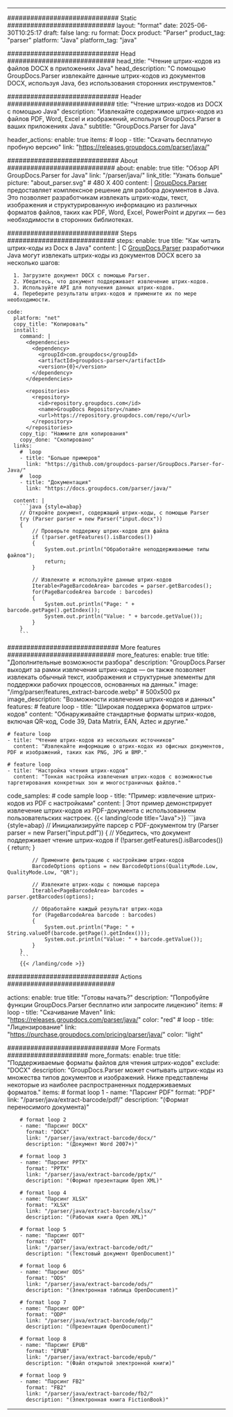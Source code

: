 


---
############################# Static ############################
layout: "format"
date:  2025-06-30T10:25:17
draft: false
lang: ru
format: Docx
product: "Parser"
product_tag: "parser"
platform: "Java"
platform_tag: "java"

############################# Head ############################
head_title: "Чтение штрих-кодов из файлов DOCX в приложениях Java"
head_description: "С помощью GroupDocs.Parser извлекайте данные штрих-кодов из документов DOCX, используя Java, без использования сторонних инструментов."

############################# Header ############################
title: "Чтение штрих-кодов из DOCX с помощью Java" 
description: "Извлекайте содержимое штрих-кодов из файлов PDF, Word, Excel и изображений, используя GroupDocs.Parser в ваших приложениях Java."
subtitle: "GroupDocs.Parser for Java" 

header_actions:
  enable: true
  items:
    #  loop
    - title: "Скачать бесплатную пробную версию"
      link: "https://releases.groupdocs.com/parser/java/"
      
############################# About ############################
about:
    enable: true
    title: "Обзор API GroupDocs.Parser for Java"
    link: "/parser/java/"
    link_title: "Узнать больше"
    picture: "about_parser.svg" # 480 X 400
    content: |
       [GroupDocs.Parser](/parser/java/) предоставляет комплексное решение для разбора документов в Java. Это позволяет разработчикам извлекать штрих-коды, текст, изображения и структурированную информацию из различных форматов файлов, таких как PDF, Word, Excel, PowerPoint и других — без необходимости в сторонних библиотеках.

############################# Steps ############################
steps:
    enable: true
    title: "Как читать штрих-коды из Docx в Java"
    content: |
      С [GroupDocs.Parser](/parser/java/) разработчики Java могут извлекать штрих-коды из документов DOCX всего за несколько шагов:
      
      1. Загрузите документ DOCX с помощью Parser.
      2. Убедитесь, что документ поддерживает извлечение штрих-кодов.
      3. Используйте API для получения данных штрих-кодов.
      4. Переберите результаты штрих-кодов и примените их по мере необходимости.
   
    code:
      platform: "net"
      copy_title: "Копировать"
      install:
        command: |
          <dependencies>
            <dependency>
              <groupId>com.groupdocs</groupId>
              <artifactId>groupdocs-parser</artifactId>
              <version>{0}</version>
            </dependency>
          </dependencies>

          <repositories>
            <repository>
              <id>repository.groupdocs.com</id>
              <name>GroupDocs Repository</name>
              <url>https://repository.groupdocs.com/repo/</url>
            </repository>
          </repositories>
        copy_tip: "Нажмите для копирования"
        copy_done: "Скопировано"
      links:
        #  loop
        - title: "Больше примеров"
          link: "https://github.com/groupdocs-parser/GroupDocs.Parser-for-Java/"
        #  loop
        - title: "Документация"
          link: "https://docs.groupdocs.com/parser/java/"
          
      content: |
        ```java {style=abap}
        // Откройте документ, содержащий штрих-коды, с помощью Parser
        try (Parser parser = new Parser("input.docx"))
        {
            // Проверьте поддержку штрих-кодов для файла
            if (!parser.getFeatures().isBarcodes())
            {
                System.out.println("Обработайте неподдерживаемые типы файлов");
                return;
            }

            // Извлеките и используйте данные штрих-кодов
            Iterable<PageBarcodeArea> barcodes = parser.getBarcodes();
            for(PageBarcodeArea barcode : barcodes)
            {
                System.out.println("Page: " + barcode.getPage().getIndex());
                System.out.println("Value: " + barcode.getValue());
            }
        }
        ```            

############################# More features ############################
more_features:
  enable: true
  title: "Дополнительные возможности разбора"
  description: "GroupDocs.Parser выходит за рамки извлечения штрих-кодов — он также позволяет извлекать обычный текст, изображения и структурные элементы для поддержки рабочих процессов, основанных на данных."
  image: "/img/parser/features_extract-barcode.webp" # 500x500 px
  image_description: "Возможности извлечения штрих-кодов и данных"
  features:
    # feature loop
    - title: "Широкая поддержка форматов штрих-кодов"
      content: "Обнаруживайте стандартные форматы штрих-кодов, включая QR-код, Code 39, Data Matrix, EAN, Aztec и другие."

    # feature loop
    - title: "Чтение штрих-кодов из нескольких источников"
      content: "Извлекайте информацию о штрих-кодах из офисных документов, PDF и изображений, таких как PNG, JPG и BMP."

    # feature loop
    - title: "Настройка чтения штрих-кодов"
      content: "Тонкая настройка извлечения штрих-кодов с возможностью таргетирования конкретных зон и многостраничных файлов."
      
  code_samples:
    # code sample loop
    - title: "Пример: извлечение штрих-кодов из PDF с настройками"
      content: |
        Этот пример демонстрирует извлечение штрих-кодов из PDF-документа с использованием пользовательских настроек.
        {{< landing/code title="Java">}}
        ```java {style=abap}
        //  Инициализируйте парсер с PDF-документом
        try (Parser parser = new Parser("input.pdf"))
        {
            // Убедитесь, что документ поддерживает чтение штрих-кодов
            if (!parser.getFeatures().isBarcodes())
            {
                return;
            }

            // Примените фильтрацию с настройками штрих-кодов
            BarcodeOptions options = new BarcodeOptions(QualityMode.Low, QualityMode.Low, "QR");

            // Извлеките штрих-коды с помощью парсера
            Iterable<PageBarcodeArea> barcodes = parser.getBarcodes(options);

            // Обработайте каждый результат штрих-кода
            for (PageBarcodeArea barcode : barcodes)
            {
                System.out.println("Page: " + String.valueOf(barcode.getPage().getIndex()));
                System.out.println("Value: " + barcode.getValue());
            }
        }
        ```
        {{< /landing/code >}}


############################# Actions ############################

actions:
  enable: true
  title: "Готовы начать?"
  description: "Попробуйте функции GroupDocs.Parser бесплатно или запросите лицензию"
  items:
    #  loop
    - title: "Скачивание Maven"
      link: "https://releases.groupdocs.com/parser/java/"
      color: "red"
        #  loop
    - title: "Лицензирование"
      link: "https://purchase.groupdocs.com/pricing/parser/java/"
      color: "light"


############################# More Formats #####################
more_formats:
    enable: true
    title: "Поддерживаемые форматы файлов для чтения штрих-кодов"
    exclude: "DOCX"
    description: "GroupDocs.Parser может считывать штрих-коды из множества типов документов и изображений. Ниже представлены некоторые из наиболее распространенных поддерживаемых форматов."
    items: 
        # format loop 1
        - name: "Парсинг PDF"
          format: "PDF"
          link: "/parser/java/extract-barcode/pdf/"
          description: "(Формат переносимого документа)"
          
        # format loop 2
        - name: "Парсинг DOCX"
          format: "DOCX"
          link: "/parser/java/extract-barcode/docx/"
          description: "(Документ Word 2007+)"
          
        # format loop 3
        - name: "Парсинг PPTX"
          format: "PPTX"
          link: "/parser/java/extract-barcode/pptx/"
          description: "(Формат презентации Open XML)"
          
        # format loop 4
        - name: "Парсинг XLSX"
          format: "XLSX"
          link: "/parser/java/extract-barcode/xlsx/"
          description: "(Рабочая книга Open XML)"
          
        # format loop 5
        - name: "Парсинг ODT"
          format: "ODT"
          link: "/parser/java/extract-barcode/odt/"
          description: "(Текстовый документ OpenDocument)"
          
        # format loop 6
        - name: "Парсинг ODS"
          format: "ODS"
          link: "/parser/java/extract-barcode/ods/"
          description: "(Электронная таблица OpenDocument)"
          
        # format loop 7
        - name: "Парсинг ODP"
          format: "ODP"
          link: "/parser/java/extract-barcode/odp/"
          description: "(Презентация OpenDocument)"
          
        # format loop 8
        - name: "Парсинг EPUB"
          format: "EPUB"
          link: "/parser/java/extract-barcode/epub/"
          description: "(Файл открытой электронной книги)"
          
        # format loop 9
        - name: "Парсинг FB2"
          format: "FB2"
          link: "/parser/java/extract-barcode/fb2/"
          description: "(Электронная книга FictionBook)"
         
          

---